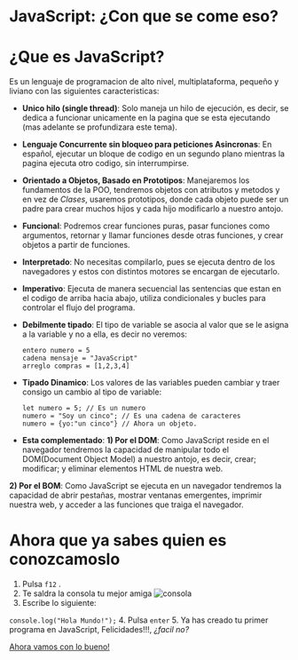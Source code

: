 # JavaScript: ¿Con que se come eso?

# ¿Que es JavaScript?

Es un lenguaje de programacion de alto nivel, multiplataforma, pequeño y liviano con las siguientes caracteristicas:

- **Unico hilo (single thread)**: Solo maneja un hilo de ejecución, es decir, se dedica a funcionar unicamente en la pagina que se esta ejecutando (mas adelante se profundizara este tema).

- **Lenguaje Concurrente sin bloqueo para peticiones Asincronas**: En español, ejecutar un bloque de codigo en un segundo plano mientras la pagina ejecuta otro codigo, sin interrumpirse.

- **Orientado a Objetos, Basado en Prototipos**: Manejaremos los fundamentos de la POO, tendremos objetos con atributos y metodos y en vez de *Clases*, usaremos prototipos, donde cada objeto puede ser un padre para crear muchos hijos y cada hijo modificarlo a nuestro antojo.

- **Funcional**: Podremos crear funciones puras, pasar funciones como argumentos, retornar y llamar funciones desde otras funciones, y crear objetos a partir de funciones.

- **Interpretado**: No necesitas compilarlo, pues se ejecuta dentro de los navegadores y estos con distintos motores se encargan de ejecutarlo.

- **Imperativo**: Ejecuta de manera secuencial las sentencias que estan en el codigo de arriba hacia abajo, utiliza condicionales y bucles para controlar el flujo del programa.

- **Debilmente tipado**: El tipo de variable se asocia al valor que se le asigna a la variable y no a ella, es decir no veremos:

   ```
   entero numero = 5
   cadena mensaje = "JavaScript"
   arreglo compras = [1,2,3,4]
   ```

- **Tipado Dinamico**: Los valores de las variables pueden cambiar y traer consigo un cambio al tipo de variable:

    ```
    let numero = 5; // Es un numero
    numero = "Soy un cinco"; // Es una cadena de caracteres
    numero = {yo:"un cinco"} // Ahora un objeto.
    ```
    
- **Esta complementado**:
**1) Por el DOM**: Como JavaScript reside en el navegador tendremos la capacidad de manipular todo el DOM(Document Object Model) a nuestro antojo, es decir, crear; modificar; y eliminar elementos HTML de nuestra web.

**2) Por el BOM**: Como JavaScript se ejecuta en un navegador tendremos la capacidad de abrir pestañas, mostrar ventanas emergentes, imprimir nuestra web, y acceder a las funciones que traiga el navegador.

# Ahora que ya sabes quien es conozcamoslo

1. Pulsa ```f12``` .
2. Te saldra la consola tu mejor amiga ![consola](https://k60.kn3.net/C012466F6.jpg)
3. Escribe lo siguiente:

```console.log("Hola Mundo!");```
4. Pulsa ```enter```
5. Ya has creado tu primer programa en JavaScript, Felicidades!!!, *¿facil no?*

[Ahora vamos con lo bueno!](https://github.com/vaavJSdev/FundamentosJavascript/blob/master/Capitulo%20001/003datos.md)
